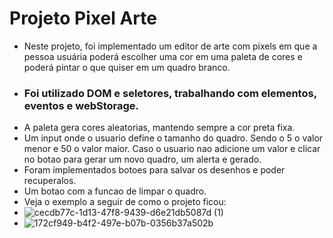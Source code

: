 # Projeto Pixel Arte
- Neste projeto, foi implementado um editor de arte com pixels em que a pessoa usuária poderá escolher uma cor em uma paleta de cores e poderá pintar o que quiser em um quadro branco.
- ### Foi utilizado DOM e seletores, trabalhando com elementos, eventos e webStorage. 
- A paleta gera cores aleatorias, mantendo sempre a cor preta fixa.
- Um input onde o usuario define o tamanho do quadro. Sendo o 5 o valor menor e 50 o valor maior. Caso o usuario nao adicione um valor e clicar no botao para gerar um novo quadro, um alerta e gerado.
- Foram implementados botoes para salvar os desenhos e poder recuperalos.
- Um botao com a funcao de limpar o quadro.
- Veja o exemplo a seguir de como o projeto ficou:
- ![cecdb77c-1d13-47f8-9439-d6e21db5087d (1)](https://github.com/paulofonseca182/pixel-art/assets/71661293/8e8d99d7-6fdc-4ad8-b89d-c12fc307ed19)
- ![172cf949-b4f2-497e-b07b-0356b37a502b](https://github.com/paulofonseca182/pixel-art/assets/71661293/d0c2a763-45a0-418b-959a-fb462a563a0f)
